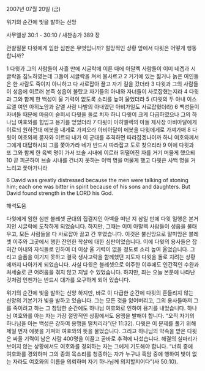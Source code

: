 2007년 07월 20일 (금)

위기의 순간에 빛을 발하는 신앙



사무엘상 30:1 - 30:10 / 새찬송가 389 장


관찰질문 
다윗에게 임한 심판은 무엇입니까?
절망적인 상황 앞에서 다윗은 어떻게 행동합니까?

1 다윗과 그의 사람들이 사흘 만에 시글락에 이른 때에 아말렉 사람들이 이미 네겝과 시글락을 침노하였는데 그들이 시글락을 쳐서 불사르고 2 거기에 있는 젊거나 늙은 여인들은 한 사람도 죽이지 아니하고 다 사로잡아 끌고 자기 길을 갔더라 3 다윗과 그의 사람들이 성읍에 이르러 본즉 성읍이 불탔고 자기들의 아내와 자녀들이 사로잡혔는지라 4 다윗과 그와 함께 한 백성이 울 기력이 없도록 소리를 높여 울었더라 5 (다윗의 두 아내 이스르엘 여인 아히노암과 갈멜 사람 나발의 아내였던 아비가일도 사로잡혔더라) 6 백성들이 자녀들 때문에 마음이 슬퍼서 다윗을 돌로 치자 하니 다윗이 크게 다급하였으나 그의 하나님 여호와를 힘입고 용기를 얻었더라 
7 다윗이 아히멜렉의 아들 제사장 아비아달에게 이르되 원하건대 에봇을 내게로 가져오라 아비아달이 에봇을 다윗에게로 가져가매 8 다윗이 여호와께 묻자와 이르되 내가 이 군대를 추격하면 따라잡겠나이까 하니 여호와께서 그에게 대답하시되 그를 쫓아가라 네가 반드시 따라잡고 도로 찾으리라 9 이에 다윗과 또 그와 함께 한 육백 명이 가서 브솔 시내에 이르러 뒤떨어진 자를 거기 머물게 했으되 10 곧 피곤하여 브솔 시내를 건너지 못하는 이백 명을 머물게 했고 다윗은 사백 명을 거느리고 쫓아가니라  

6 David was greatly distressed because the men were talking of stoning him; each one was bitter in spirit because of his sons and daughters. But David found strength in the LORD his God.

해석도움





다윗에게 임한 심판 
블레셋 군대의 집결지인 아벡을 떠난 지 삼일 만에 다윗 일행은 본거지인 시글락에 도착하게 되었습니다. 하지만, 그때는 이미 아말렉 사람들이 성읍을 불태우고, 모든 사람들을 다 사로잡아 끌고 간 후였습니다. 이것은 불신앙으로 말미암은 블레셋 이주와 그곳에서 행한 잔인한 학살에 대한 심판이었습니다. 이에 다윗의 용사들은 잡혀간 아내와 자식들로 인하여 더 이상 울 기력이 없을 정도로 소리 높여 울었습니다. 그리고 슬픔을 이기지 못하고 결국 생사고락을 함께했던 지도자 다윗을 돌로 치려는 상황에까지 나아가게 되었습니다. 사실 다윗은 블레셋으로 이주한 이후에도 인간적인 수완과 처세술로 큰 어려움을 겪지 않고 지낼 수 있었습니다. 하지만, 죄는 오늘 본문에 나타난 것처럼 언젠가는 반드시 대가를 요구하게 되어 있습니다.   

위기의 순간에 빛을 발하는 신앙 
하지만, 바로 이 다급한 순간에 다윗의 흔들리지 않는 신앙의 기본기가 빛을 발하고 있습니다. 그는 모든 것을 잃어버리고, 그의 용사들마저 그를 죽이려고 하는 그 참담한 순간에도 하나님 여호와로 인하여 용기를 내었습니다. 하나님 여호와를 아는 자는 가장 절망적인 상황에서도 용맹을 발해야 합니다. “오직 자기의 하나님을 아는 백성은 강하여 용맹을 떨치리라”(단 11:32). 다윗은 이 문제를 풀기 위해 제일 먼저 에봇을 가져와 여호와의 뜻을 물었습니다. 그리고 하나님의 약속을 받은 다윗은 싸울 기력이 남은 사람 400명을 이끌고 곧바로 추격에 나섰습니다. 해결의 실마리가 보이지 않는 상황에서도 여호와를 경외하는 자는 그에게 기도해야 합니다. “너희 중에 여호와를 경외하며 그의 종의 목소리를 청종하는 자가 누구냐 흑암 중에 행하여 빛이 없는 자라도 여호와의 이름을 의뢰하며 자기 하나님께 의지할지어다”(사 50:10).